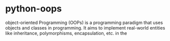 # python-oops
 object-oriented Programming (OOPs) is a programming paradigm that uses objects and classes in programming. It aims to implement real-world entities like inheritance, polymorphisms, encapsulation, etc. in the 
